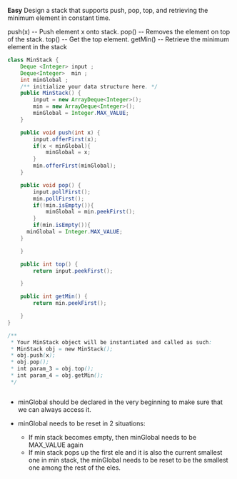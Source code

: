 **Easy**
Design a stack that supports push, pop, top, and retrieving the minimum element in constant time.

push(x) -- Push element x onto stack.
pop() -- Removes the element on top of the stack.
top() -- Get the top element.
getMin() -- Retrieve the minimum element in the stack


``` Java
class MinStack {
    Deque <Integer> input ;
    Deque<Integer>  min ;
    int minGlobal ;
    /** initialize your data structure here. */
    public MinStack() {
        input = new ArrayDeque<Integer>();
        min = new ArrayDeque<Integer>();
        minGlobal = Integer.MAX_VALUE;
    }

    public void push(int x) {
        input.offerFirst(x);   
        if(x < minGlobal){
            minGlobal = x;
        }
        min.offerFirst(minGlobal);
    }

    public void pop() {
        input.pollFirst();
        min.pollFirst();
        if(!min.isEmpty()){
            minGlobal = min.peekFirst();
        }
        if(min.isEmpty()){
      minGlobal = Integer.MAX_VALUE;
    }

    }

    public int top() {
        return input.peekFirst();

    }

    public int getMin() {
        return min.peekFirst();

    }
}

/**
 * Your MinStack object will be instantiated and called as such:
 * MinStack obj = new MinStack();
 * obj.push(x);
 * obj.pop();
 * int param_3 = obj.top();
 * int param_4 = obj.getMin();
 */



```
+  minGlobal should be declared in the very beginning to make sure that we can always access it.

+ minGlobal needs to be reset in 2 situations:
  + If min stack becomes empty, then minGlobal needs to be MAX_VALUE again
  + If min stack pops up the first ele and it is also the current smallest one in min stack, the minGlobal needs to be reset to be the smallest one among the rest of the eles. 
